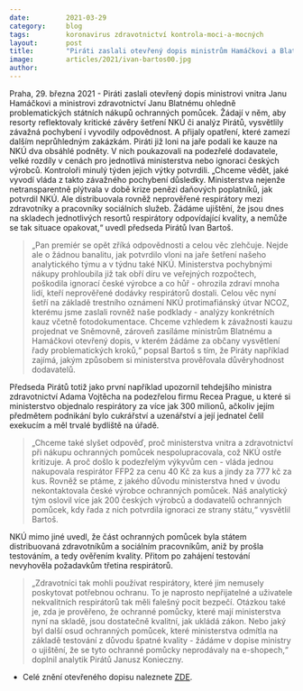 ```yaml
---
date:         2021-03-29
category:     blog
tags:         koronavirus zdravotnictví kontrola-moci-a-mocných
layout:       post
title:        "Piráti zaslali otevřený dopis ministrům Hamáčkovi a Blatnému. Žádají vysvětlení pochybných nákupů respirátorů, ohrožení zdraví občanů a ignoraci českých výrobců"
image:        articles/2021/ivan-bartos00.jpg
author:       
---
```


  

Praha, 29. března 2021 - Piráti zaslali otevřený dopis ministrovi vnitra Janu Hamáčkovi a ministrovi zdravotnictví Janu Blatnému ohledně problematických státních nákupů ochranných pomůcek. Žádají v něm, aby resorty reflektovaly kritické závěry šetření NKÚ či analýz Pirátů, vysvětlily závažná pochybení i vyvodily odpovědnost. A přijaly opatření, které zamezí dalším neprůhledným zakázkám. Piráti již loni na jaře podali ke kauze na NKÚ dva obsáhlé podněty. V nich poukazovali na podezřelé dodavatele, velké rozdíly v cenách pro jednotlivá ministerstva nebo ignoraci českých výrobců. Kontroloři minulý týden jejich výtky potvrdili. „Chceme vědět, jaké vyvodí vláda z takto závažného pochybení důsledky. Ministerstva nejenže netransparentně plýtvala v době krize penězi daňových poplatníků, jak potvrdil NKÚ. Ale distribuovala rovněž neprověřené respirátory mezi zdravotníky a pracovníky sociálních služeb. Žádáme ujištění, že jsou dnes na skladech jednotlivých resortů respirátory odpovídající kvality, a nemůže se tak situace opakovat,“ uvedl předseda Pirátů Ivan Bartoš. 


> „Pan premiér se opět zříká odpovědnosti a celou věc zlehčuje. Nejde ale o žádnou banalitu, jak potvrdilo vloni na jaře šetření našeho analytického týmu a v týdnu také NKÚ. Ministerstva pochybnými nákupy prohloubila již tak obří díru ve veřejných rozpočtech, poškodila ignorací české výrobce a co hůř - ohrozila zdraví mnoha lidí, kteří neprověřené dodávky respirátorů dostali. Celou věc nyní šetří na základě trestního oznámení NKÚ protimafiánský útvar NCOZ, kterému jsme zaslali rovněž naše podklady - analýzy konkrétních kauz včetně fotodokumentace. Chceme vzhledem k závažnosti kauzu projednat ve Sněmovně, zároveň zasíláme ministrům Blatnému a Hamáčkovi otevřený dopis, v kterém žádáme za občany vysvětlení řady problematických kroků,“ popsal Bartoš s tím, že Piráty například zajímá, jakým způsobem si ministerstva prověřovala důvěryhodnost dodavatelů.


Předseda Pirátů totiž jako první například upozornil tehdejšího ministra zdravotnictví Adama Vojtěcha na podezřelou firmu Recea Prague, u které si ministerstvo objednalo respirátory za více jak 300 milionů, ačkoliv jejím předmětem podnikání bylo  cukrářství a uzenářství a její jednatel čelil exekucím a měl trvalé bydliště na úřadě. 


> „Chceme také slyšet odpověď, proč ministerstva vnitra a zdravotnictví při nákupu ochranných pomůcek nespolupracovala, což NKÚ ostře kritizuje. A proč došlo k podezřelým výkyvům cen - vláda jednou nakupovala respirátor FFP2 za cenu 40 Kč za kus a jindy za 777 kč za kus. Rovněž se ptáme, z jakého důvodu ministerstva hned v úvodu nekontaktovala české výrobce ochranných pomůcek. Náš analytický tým oslovil více jak 200 českých výrobců a dodavatelů ochranných pomůcek, kdy řada z nich potvrdila ignoraci ze strany státu,“ vysvětlil Bartoš.


NKÚ mimo jiné uvedl, že část ochranných pomůcek byla státem distribuovaná zdravotníkům a sociálním pracovníkům, aniž by prošla testováním, a tedy ověřením kvality. Přitom po zahájení testování nevyhověla požadavkům třetina respirátorů. 

> „Zdravotníci tak mohli používat respirátory, které jim nemusely poskytovat potřebnou ochranu. To je naprosto nepřijatelné a uživatele nekvalitních respirátorů tak měli falešný pocit bezpečí. Otázkou také je, zda je prověřeno, že ochranné pomůcky, které mají ministerstva nyní na skladě, jsou dostatečně kvalitní, jak ukládá zákon. Nebo jaký byl další osud ochranných pomůcek, které ministerstva odmítla na základě testování z důvodu špatné kvality - žádáme v dopise ministry o ujištění, že se tyto ochranné pomůcky neprodávaly na e-shopech,“ doplnil analytik Pirátů Janusz Konieczny.


* Celé znění otevřeného dopisu naleznete [ZDE](http://www.pirati.cz/assets/pdf/dopis-bartos-blatny-hamacek.pdf).
